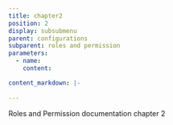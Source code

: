 ```yaml
---
title: chapter2
position: 2
display: subsubmenu
parent: configurations
subparent: roles and permission
parameters:
  - name:
    content:

content_markdown: |-
  
---
```


 Roles and Permission documentation chapter 2